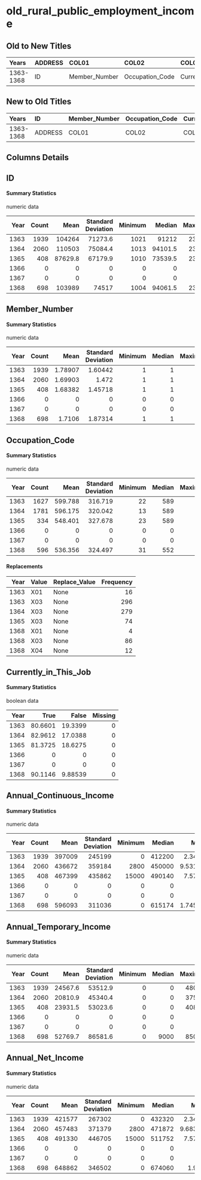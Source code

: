 # old_rural_public_employment_income

## Old to New Titles

| Years     | ADDRESS   | COL01         | COL02           | COL03                 | COL05                    | COL07                   | COL09             |
|:----------|:----------|:--------------|:----------------|:----------------------|:-------------------------|:------------------------|:------------------|
| 1363-1368 | ID        | Member_Number | Occupation_Code | Currently_in_This_Job | Annual_Continuous_Income | Annual_Temporary_Income | Annual_Net_Income |


## New to Old Titles

| Years     | ID      | Member_Number   | Occupation_Code   | Currently_in_This_Job   | Annual_Continuous_Income   | Annual_Temporary_Income   | Annual_Net_Income   |
|:----------|:--------|:----------------|:------------------|:------------------------|:---------------------------|:--------------------------|:--------------------|
| 1363-1368 | ADDRESS | COL01           | COL02             | COL03                   | COL05                      | COL07                     | COL09               |


## Columns Details

## ID

#### Summary Statistics

numeric data

|   Year |   Count |     Mean |   Standard Deviation |   Minimum |   Median |   Maximum |
|-------:|--------:|---------:|---------------------:|----------:|---------:|----------:|
|   1363 |    1939 | 104264   |              71273.6 |      1021 |  91212   |    234093 |
|   1364 |    2060 | 110503   |              75084.4 |      1013 |  94101.5 |    234175 |
|   1365 |     408 |  87629.8 |              67179.9 |      1010 |  73539.5 |    234017 |
|   1366 |       0 |      0   |                  0   |         0 |      0   |         0 |
|   1367 |       0 |      0   |                  0   |         0 |      0   |         0 |
|   1368 |     698 | 103989   |              74517   |      1004 |  94061.5 |    234052 |


## Member_Number

#### Summary Statistics

numeric data

|   Year |   Count |    Mean |   Standard Deviation |   Minimum |   Median |   Maximum |
|-------:|--------:|--------:|---------------------:|----------:|---------:|----------:|
|   1363 |    1939 | 1.78907 |              1.60442 |         1 |        1 |        15 |
|   1364 |    2060 | 1.69903 |              1.472   |         1 |        1 |        14 |
|   1365 |     408 | 1.68382 |              1.45718 |         1 |        1 |        10 |
|   1366 |       0 | 0       |              0       |         0 |        0 |         0 |
|   1367 |       0 | 0       |              0       |         0 |        0 |         0 |
|   1368 |     698 | 1.7106  |              1.87314 |         1 |        1 |        25 |


## Occupation_Code

#### Summary Statistics

numeric data

|   Year |   Count |    Mean |   Standard Deviation |   Minimum |   Median |   Maximum |
|-------:|--------:|--------:|---------------------:|----------:|---------:|----------:|
|   1363 |    1627 | 599.788 |              316.719 |        22 |      589 |       999 |
|   1364 |    1781 | 596.175 |              320.042 |        13 |      589 |       999 |
|   1365 |     334 | 548.401 |              327.678 |        23 |      589 |       999 |
|   1366 |       0 |   0     |                0     |         0 |        0 |         0 |
|   1367 |       0 |   0     |                0     |         0 |        0 |         0 |
|   1368 |     596 | 536.356 |              324.497 |        31 |      552 |       999 |


#### Replacements

|   Year | Value   | Replace_Value   |   Frequency |
|-------:|:--------|:----------------|------------:|
|   1363 | X01     | None            |          16 |
|   1363 | X03     | None            |         296 |
|   1364 | X03     | None            |         279 |
|   1365 | X03     | None            |          74 |
|   1368 | X01     | None            |           4 |
|   1368 | X03     | None            |          86 |
|   1368 | X04     | None            |          12 |


## Currently_in_This_Job

#### Summary Statistics

boolean data

|   Year |    True |    False |   Missing |
|-------:|--------:|---------:|----------:|
|   1363 | 80.6601 | 19.3399  |         0 |
|   1364 | 82.9612 | 17.0388  |         0 |
|   1365 | 81.3725 | 18.6275  |         0 |
|   1366 |  0      |  0       |         0 |
|   1367 |  0      |  0       |         0 |
|   1368 | 90.1146 |  9.88539 |         0 |


## Annual_Continuous_Income

#### Summary Statistics

numeric data

|   Year |   Count |   Mean |   Standard Deviation |   Minimum |   Median |     Maximum |
|-------:|--------:|-------:|---------------------:|----------:|---------:|------------:|
|   1363 |    1939 | 397009 |               245199 |         0 |   412200 | 2.3472e+06  |
|   1364 |    2060 | 436672 |               359184 |      2800 |   450000 | 9.53107e+06 |
|   1365 |     408 | 467399 |               435862 |     15000 |   490140 | 7.5739e+06  |
|   1366 |       0 |      0 |                    0 |         0 |        0 | 0           |
|   1367 |       0 |      0 |                    0 |         0 |        0 | 0           |
|   1368 |     698 | 596093 |               311036 |         0 |   615174 | 1.74519e+06 |


## Annual_Temporary_Income

#### Summary Statistics

numeric data

|   Year |   Count |    Mean |   Standard Deviation |   Minimum |   Median |   Maximum |
|-------:|--------:|--------:|---------------------:|----------:|---------:|----------:|
|   1363 |    1939 | 24567.6 |              53512.9 |         0 |        0 |    480000 |
|   1364 |    2060 | 20810.9 |              45340.4 |         0 |        0 |    375000 |
|   1365 |     408 | 23931.5 |              53023.6 |         0 |        0 |    408000 |
|   1366 |       0 |     0   |                  0   |         0 |        0 |         0 |
|   1367 |       0 |     0   |                  0   |         0 |        0 |         0 |
|   1368 |     698 | 52769.7 |              86581.6 |         0 |     9000 |    850000 |


## Annual_Net_Income

#### Summary Statistics

numeric data

|   Year |   Count |   Mean |   Standard Deviation |   Minimum |   Median |     Maximum |
|-------:|--------:|-------:|---------------------:|----------:|---------:|------------:|
|   1363 |    1939 | 421577 |               267302 |         0 |   432320 | 2.3472e+06  |
|   1364 |    2060 | 457483 |               371379 |      2800 |   471872 | 9.68347e+06 |
|   1365 |     408 | 491330 |               446705 |     15000 |   511752 | 7.5739e+06  |
|   1366 |       0 |      0 |                    0 |         0 |        0 | 0           |
|   1367 |       0 |      0 |                    0 |         0 |        0 | 0           |
|   1368 |     698 | 648862 |               346502 |         0 |   674060 | 1.972e+06   |


